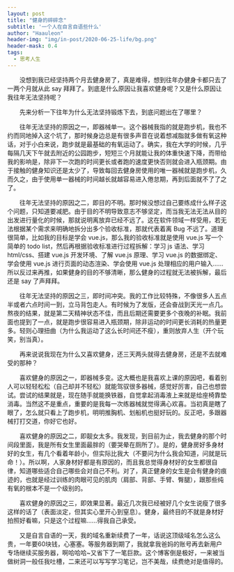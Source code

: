 ```yaml
---
layout: post
title: "健身的碎碎念"
subtitle: '一个人在自言自语些什么'
author: "Haauleon"
header-img: "img/in-post/2020-06-25-life/bg.png"
header-mask: 0.4
tags:
  - 思考人生
---
```

     
&emsp;&emsp;没想到我已经坚持两个月去健身房了，真是难得，想到往年办健身卡都只去了一两个月就从此 say 拜拜了。到底是什么原因让我喜欢健身呢？又是什么原因让我往年无法坚持呢？           

&emsp;&emsp;先来分析一下往年为什么无法坚持锻炼下去，到底问题出在了哪里？       

&emsp;&emsp;往年无法坚持的原因之一，即器械单一。这个器械我指的就是跑步机，我也不约而同地掉入这个坑了，那时候身边总是有很多声音在说着想减脂就多做有氧这种话，对于小白来说，跑步就是最基础的有氧运动了。确实，我在大学的时候，几乎每隔几天下午就去附近的公园跑步，短短三个月就能让我的体重快速下降，而带给我的影响是，除非下一次跑的时间更长或者跑的速度更快否则就会进入瓶颈期。由于接触的健身知识还是太少了，导致每回去健身房使用的唯一器械就是跑步机，久而久之，由于使用单一器械的时间越长就越容易进入倦怠期，再到后面就不了了之了。           

&emsp;&emsp;往年无法坚持的原因之二，即目的不明。那时候没想过自己要练成什么样子这个问题，只知道要减肥。由于目的不明导致意志不够坚定，而当我无法无法从目的出发进行量化的时候，那就说明离放弃已经不远了。这在软件领域一样受用，若无法根据某个需求来明确地拆分出多个验收标准，那就代表着离 Bug 不远了。道理很简单，比如我的目标是学会 vue.js，那么我的验收标准就是使用 vue.js 写一个简单的 todo list，然后再根据验收标准进行过程拆解：学习 js 语法、学习 html/css、搭建 vue.js 开发环境、了解 vue.js 原理、学习 vue.js 的数据绑定、学会使用 vue.js 进行页面的动态渲染、学会使用 vue.js 处理相应的用户输入......所以反过来再推，如果健身的目的不够清晰，那么健身的过程就无法被拆解，最后还是 say 了声拜拜。              

&emsp;&emsp;往年无法坚持的原因之三，即时间冲突。我的工作比较特殊，不像很多人五点半或者六点时间一到，立马背包走人。有时候为了发版，还会奋战到天光一点几。熬夜的结果，就是第二天精神状态不佳，而且后期还需要更多个夜晚的补眠。我前面也提到了一点，就是跑步很容易进入瓶颈期，除非运动的时间更长消耗的热量更多。轻则心理扭曲（为什么我运动了这么长时间还不瘦），重则放弃人生（开个玩笑，别当真）。       

&emsp;&emsp;再来说说我现在为什么又喜欢健身，还三天两头就得去健身房，还是不去就难受的那种？       

&emsp;&emsp;喜欢健身的原因之一，即器械多变。这大概也是我喜欢上课的原因吧，看着别人可以轻轻松松（自己却并不轻松）就能驾驭很多器械，感觉好厉害，自己也想尝试。尝试的结果就是，现在随手就能换铁器，自觉拿起消毒液上来就是给座椅靠垫消毒。当然这不是重点，重要的是我每一次练器械就觉得满心欢喜。当初真是瞎了眼了，怎么就只看上了跑步机，明明推胸机、划船机也挺好玩的。反正吧，多跟器械打打交道，你好它也好。       

&emsp;&emsp;喜欢健身的原因之二，即靓女太多。我发现，到目前为止，我去健身的那个时间段里面，我是所有女生里面最胖的（要哭晕在厕所了）。是的，健身房好多身材好的女生，有几个看着年龄小，但实际比我大（不要问为什么我会知道，问就是玩命！）。所以啊，人家身材好都是有原因的，而且我总觉得身材好的女生都很自律，知道哪些适合自己哪些会对自己不利。对了，真正健身的女生是会有健身的痕迹的，也就是经过训练的肉眼可见的肌肉（肩部、背部、手臂、臀腿），跟那些纯有氧的根本不是一个级别的。                

&emsp;&emsp;喜欢健身的原因之三，即效果显著。最近几次我已经被好几个女生说瘦了很多这样的话了（表面淡定，但其实心里开心到窒息）。健身，最终目的不就是身材好拍照好看嘛，只是这个过程嘛......得我自己承受。          

&emsp;&emsp;又是自言自语的一天，我的域名重新续费了一年，话说这顶级域名怎么这么贵，一年要60块钱，心塞塞。等服务器到期了，我就拿我爸妈的账号再去新用户专场继续买服务器，啊哈哈哈~又省下了一笔巨款。这个博客倒是极好，一来被当做树洞一般任我吐槽，二来还可以写写学习笔记，岂不美哉，续费绝对是值得的。